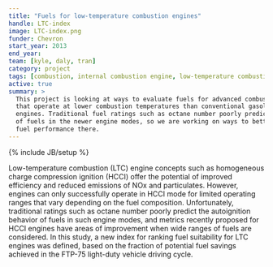 ```yaml
---
title: "Fuels for low-temperature combustion engines"
handle: LTC-index
image: LTC-index.png
funder: Chevron
start_year: 2013
end_year:
team: [kyle, daly, tran]
category: project
tags: [combustion, internal combustion engine, low-temperature combustion, HCCI]
active: true
summary: >
  This project is looking at ways to evaluate fuels for advanced combustion engines
  that operate at lower combustion temperatures than conventional gasoline or diesel
  engines. Traditional fuel ratings such as octane number poorly predict the behavior
  of fuels in the newer engine modes, so we are working on ways to better quantify
  fuel performance there.
---
```

{% include JB/setup %}

Low-temperature combustion (LTC) engine concepts such as homogeneous charge compression ignition (HCCI) offer the potential of improved efficiency and reduced emissions of NOx and particulates. However, engines can only successfully operate in HCCI mode for limited operating ranges that vary depending on the fuel composition. Unfortunately, traditional ratings such as octane number poorly predict the autoignition behavior of fuels in such engine modes, and metrics recently proposed for HCCI engines have areas of improvement when wide ranges of fuels are considered. In this study, a new index for ranking fuel suitability for LTC engines was defined, based on the fraction of potential fuel savings achieved in the FTP-75 light-duty vehicle driving cycle.
